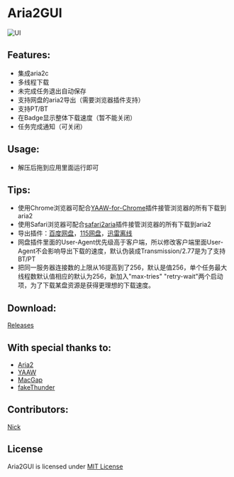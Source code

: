 
Aria2GUI
===========

![UI](http://i.imgur.com/MEZqP9z.png)

## Features:

- 集成aria2c
- 多线程下载
- 未完成任务退出自动保存
- 支持网盘的aria2导出（需要浏览器插件支持）
- 支持PT/BT
- 在Badge显示整体下载速度（暂不能关闭）
- 任务完成通知（可关闭）

## Usage:

- 解压后拖到应用里面运行即可

## Tips:

- 使用Chrome浏览器可配合[YAAW-for-Chrome](https://github.com/acgotaku/YAAW-for-Chrome)插件接管浏览器的所有下载到aria2
- 使用Safari浏览器可配合[safari2aria](https://github.com/miniers/safari2aria)插件接管浏览器的所有下载到aria2
- 导出插件：[百度网盘](https://github.com/acgotaku/BaiduExporter)，[115网盘](https://github.com/acgotaku/115)，[迅雷离线](https://github.com/binux/ThunderLixianExporter)
- 网盘插件里面的User-Agent优先级高于客户端，所以修改客户端里面User-Agent不会影响导出下载的速度，默认伪装成Transmission/2.77是为了支持BT/PT
- 把同一服务器连接数的上限从16提高到了256，默认是值256，单个任务最大线程数默认值相应的默认为256，新加入"max-tries" "retry-wait"两个启动项，为了下载某盘资源是获得更理想的下载速度。

## Download:

  [Releases](https://github.com/yangshun1029/aria2gui/releases)

## With special thanks to:  

- [Aria2](https://aria2.github.io)
- [YAAW](https://github.com/binux/yaaw)
- [MacGap](https://github.com/MacGapProject)
- [fakeThunder](https://github.com/MartianZ/fakeThunder)

## Contributors:  

  [Nick](https://github.com/yangshun1029)

## License

Aria2GUI is licensed under [MIT License](http://choosealicense.com/licenses/mit/) 
